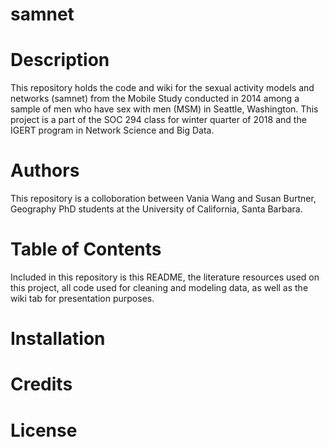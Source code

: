 # samnet

# Description
This repository holds the code and wiki for the sexual activity models and networks (samnet) from the Mobile Study conducted in 2014 among a sample of men who have sex with men (MSM) in Seattle, Washington. This project is a part of the SOC 294 class for winter quarter of 2018 and the IGERT program in Network Science and Big Data.

# Authors
This repository is a colloboration between Vania Wang and Susan Burtner, Geography PhD students at the University of California, Santa Barbara.

# Table of Contents
Included in this repository is this README, the literature resources used on this project, all code used for cleaning and modeling data, as well as the wiki tab for presentation purposes.

# Installation

# Credits

# License
